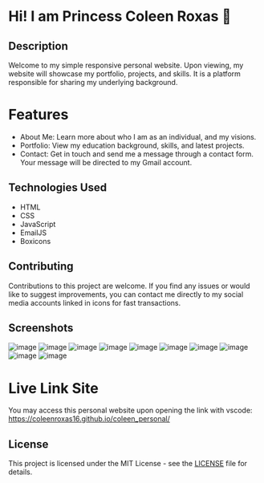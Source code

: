 # Hi! I am Princess Coleen Roxas 👋

## Description
Welcome to my simple responsive personal website. Upon viewing, my website will showcase my portfolio, projects, and skills. 
It is a platform responsible for sharing my underlying background. 

# Features
- About Me: Learn more about who I am as an individual, and my visions.
- Portfolio: View my education background, skills, and latest projects.
- Contact: Get in touch and send me a message through a contact form. Your message will be directed to my Gmail account. 

## Technologies Used
- HTML
- CSS
- JavaScript
- EmailJS
- Boxicons

## Contributing 
Contributions to this project are welcome. If you find any issues or would like to suggest improvements, you can contact me directly to my social media accounts linked in icons for fast transactions. 

## Screenshots
![image](https://github.com/coleenroxas16/Roxas-Personal-Web/assets/168961085/332fced9-e261-41ba-a5ef-a8e7057e7dd9)
![image](https://github.com/coleenroxas16/Roxas-Personal-Web/assets/168961085/4caceebe-9bf5-46b0-8633-b2bd5b606178)
![image](https://github.com/coleenroxas16/Roxas-Personal-Web/assets/168961085/22def259-005d-4779-b044-83afdc331392)
![image](https://github.com/coleenroxas16/Roxas-Personal-Web/assets/168961085/0d8dba6f-1957-4e31-a01b-270ff32046d0)
![image](https://github.com/coleenroxas16/Roxas-Personal-Web/assets/168961085/7ef59561-6342-4ef8-85e8-6d8c0b2196c1)
![image](https://github.com/coleenroxas16/Roxas-Personal-Web/assets/168961085/95044889-4cc2-4ece-814f-f8cb5836f2cb)
![image](https://github.com/coleenroxas16/Roxas-Personal-Web/assets/168961085/bda52c18-5632-456d-b17f-eeed12f7c8e0)
![image](https://github.com/coleenroxas16/Roxas-Personal-Web/assets/168961085/2e0514e7-0e2b-4bc9-9c6c-776d63766923)
![image](https://github.com/coleenroxas16/Roxas-Personal-Web/assets/168961085/993cadda-d2bf-4080-b1e9-baf28aa83728)
![image](https://github.com/coleenroxas16/Roxas-Personal-Web/assets/168961085/e6b8c952-bd84-4a8b-873c-6e577aee4d5c)

# Live Link Site
You may access this personal website upon opening the link with vscode: https://coleenroxas16.github.io/coleen_personal/

## License
This project is licensed under the MIT License - see the [LICENSE](LICENSE) file for details. 
```








